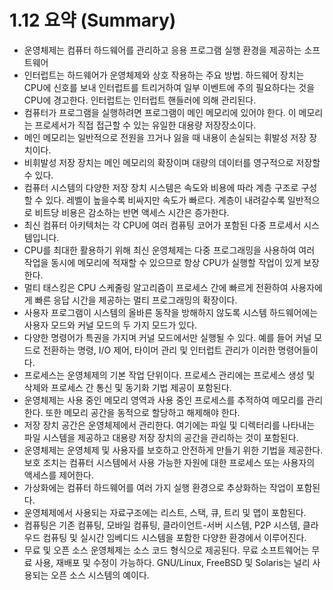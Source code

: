 # 1.12 요약 (Summary)
- 운영체제는 컴퓨터 하드웨어를 관리하고 응용 프로그램 실행 환경을 제공하는 소프트웨어
- 인터럽트는 하드웨어가 운영체제와 상호 작용하는 주요 방법. 하드웨어 장치는 CPU에 신호를 보내 인터럽트를 트리거하여 일부 이벤트에 주의 필요하다는 것을 CPU에 경고한다. 
인터럽트는 인터럽트 핸들러에 의해 관리된다.
- 컴퓨터가 프로그램을 실행하려면 프로그램이 메인 메모리에 있어야 한다. 이 메모리는 프로세서가 직접 접근할 수 있는 유일한 대용량 저장장소이다. 
- 메인 메모리는 일반적으로 전원을 끄거나 잃을 때 내용이 손실되는 휘발성 저장 장치이다.
- 비휘발성 저장 장치는 메인 메모리의 확장이며 대량의 데이터를 영구적으로 저장할 수 있다.
- 컴퓨터 시스템의 다양한 저장 장치 시스템은 속도와 비용에 따라 계층 구조로 구성할 수 있다. 레벨이 높을수록 비싸지만 속도가 빠르다. 계층이 내려갈수록 일반적으로 비트당 비용은
감소하는 반면 액세스 시간은 증가한다.
- 최신 컴퓨터 아키텍처는 각 CPU에 여러 컴퓨팅 코어가 포함된 다중 프로세서 시스템입니다.
- CPU를 최대한 활용하기 위해 최신 운영체제는 다중 프로그래밍을 사용하여 여러 작업을 동시에 메모리에 적재할 수 있으므로 항상 CPU가 실행할 작업이 있게 보장한다.
- 멀티 태스킹은 CPU 스케줄링 알고리즘이 프로세스 간에 빠르게 전환하여 사용자에게 빠른 응답 시간을 제공하는 멀티 프로그래밍의 확장이다.
- 사용자 프로그램이 시스템의 올바른 동작을 방해하지 않도록 시스템 하드웨어에는 사용자 모드와 커널 모드의 두 가지 모드가 있다.
- 다양한 명령어가 특권을 가지며 커널 모드에서만 실행될 수 있다. 예를 들어 커널 모드로 전환하는 명령, I/O 제어, 타이머 관리 및 인터럽트 관리가 이러한 명령어들이다.
- 프로세스는 운영체제의 기본 작업 단위이다. 프로세스 관리에는 프로세스 생성 및 삭제와 프로세스 간 통신 및 동기화 기법 제공이 포함된다. 
- 운영체제는 사용 중인 메모리 영역과 사용 중인 프로세스를 추적하여 메모리를 관리한다. 또한 메모리 공간을 동적으로 할당하고 해제해야 한다.
- 저장 장치 공간은 운영체제에서 관리한다. 여기에는 파일 및 디렉터리를 나타내는 파일 시스템을 제공하고 대용량 저장 장치의 공간을 관리하는 것이 포함된다.
- 운영체제는 운영체제 및 사용자를 보호하고 안전하게 만들기 위한 기법을 제공한다. 보호 조치는 컴퓨터 시스템에서 사용 가능한 자원에 대한 프로세스 또는 사용자의 액세스를 제어한다.
- 가상화에는 컴퓨터 하드웨어를 여러 가지 실행 환경으로 추상화하는 작업이 포함된다.
- 운영체제에서 사용되는 자료구조에는 리스트, 스택, 큐, 트리 및 맵이 포함된다.
- 컴퓨팅은 기존 컴퓨팅, 모바일 컴퓨팅, 클라이언트-서버 시스템, P2P 시스템, 클라우드 컴퓨팅 및 실시간 임베디드 시스템을 포함한 다양한 환경에서 이루어진다.
- 무료 및 오픈 소스 운영체제는 소스 코드 형식으로 제공된다. 무료 소프트웨어는 무료 사용, 재배포 및 수정이 가능하다. GNU/Linux, FreeBSD 및 Solaris는 널리 사용되는
오픈 소스 시스템의 예이다.
